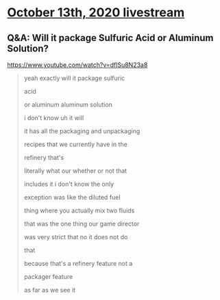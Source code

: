 # [October 13th, 2020 livestream](../2020-10-13.md)
## Q&A: Will it package Sulfuric Acid or Aluminum Solution?
https://www.youtube.com/watch?v=dflSu8N23a8
> yeah exactly will it package sulfuric
> 
> acid
> 
> or aluminum aluminum solution
> 
> i don't know uh it will
> 
> it has all the packaging and unpackaging
> 
> recipes that we currently have in the
> 
> refinery that's
> 
> literally what our whether or not that
> 
> includes it i don't know the only
> 
> exception was like the diluted fuel
> 
> thing where you actually mix two fluids
> 
> that was the one thing our game director
> 
> was very strict that no it does not do
> 
> that
> 
> because that's a refinery feature not a
> 
> packager feature
> 
> as far as we see it
> 
